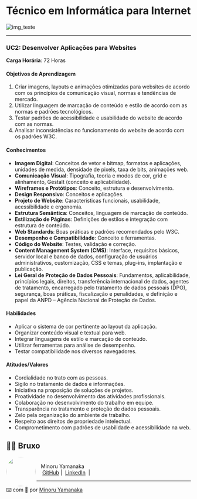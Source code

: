 # Técnico em Informática para Internet


![img_teste](/image.png)

---

### UC2: Desenvolver Aplicações para Websites

**Carga Horária**: 72 Horas

#### Objetivos de Aprendizagem
1. Criar imagens, layouts e animações otimizadas para websites de acordo com os princípios de comunicação visual, normas e tendências de mercado.
2. Utilizar linguagem de marcação de conteúdo e estilo de acordo com as normas e padrões tecnológicos.
3. Testar padrões de acessibilidade e usabilidade do website de acordo com as normas.
4. Analisar inconsistências no funcionamento do website de acordo com os padrões W3C.

#### Conhecimentos
- **Imagem Digital**: Conceitos de vetor e bitmap, formatos e aplicações, unidades de medida, densidade de pixels, taxa de bits, animações web.
- **Comunicação Visual**: Tipografia, teoria e modos de cor, grid e alinhamento, Gestalt (conceito e aplicabilidade).
- **Wireframes e Protótipos**: Conceito, estrutura e desenvolvimento.
- **Design Responsivo**: Conceitos e aplicações.
- **Projeto de Website**: Características funcionais, usabilidade, acessibilidade e ergonomia.
- **Estrutura Semântica**: Conceitos, linguagem de marcação de conteúdo.
- **Estilização de Páginas**: Definições de estilos e integração com estrutura de conteúdo.
- **Web Standards**: Boas práticas e padrões recomendados pelo W3C.
- **Desempenho e Compatibilidade**: Conceito e ferramentas.
- **Código do Website**: Testes, validação e correção.
- **Content Management System (CMS)**: Interface, requisitos básicos, servidor local e banco de dados, configuração de usuários administrativos, customização, CSS e temas, plug-ins, implantação e publicação.
- **Lei Geral de Proteção de Dados Pessoais**: Fundamentos, aplicabilidade, princípios legais, direitos, transferência internacional de dados, agentes de tratamento, encarregado pelo tratamento de dados pessoais (DPO), segurança, boas práticas, fiscalização e penalidades, e definição e papel da ANPD – Agência Nacional de Proteção de Dados.

#### Habilidades
- Aplicar o sistema de cor pertinente ao layout da aplicação.
- Organizar conteúdo visual e textual para web.
- Integrar linguagens de estilo e marcação de conteúdo.
- Utilizar ferramentas para análise de desempenho.
- Testar compatibilidade nos diversos navegadores.

#### Atitudes/Valores
- Cordialidade no trato com as pessoas.
- Sigilo no tratamento de dados e informações.
- Iniciativa na proposição de soluções de projetos.
- Proatividade no desenvolvimento das atividades profissionais.
- Colaboração no desenvolvimento do trabalho em equipe.
- Transparência no tratamento e proteção de dados pessoais.
- Zelo pela organização do ambiente de trabalho.
- Respeito aos direitos de propriedade intelectual.
- Comprometimento com padrões de usabilidade e acessibilidade na web.

## 👨‍💻 Bruxo
<p>
    <img 
      align="left" 
      margin="10" 
      width="80" 
      style="border-radius: 500px;"
      src="https://avatars.githubusercontent.com/minoru-yamanaka?v=4"
    />
    <br>&nbsp;&nbsp;&nbsp;Minoru Yamanaka<br>
    &nbsp;&nbsp;&nbsp;
    <a href="https://github.com/minoru-yamanaka">
    GitHub</a>&nbsp;|&nbsp;
    <a href="https://www.linkedin.com/in/minoru-yamanaka-2272a6243/">LinkedIn</a>
    &nbsp;|&nbsp;
</p>

<p>

---
⌨️ com 💜 por [Minoru Yamanaka](https://github.com/minoru-yamanaka)
